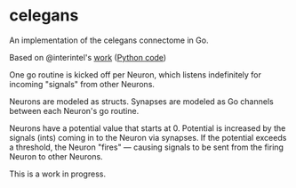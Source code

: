 # celegans

An implementation of the celegans connectome in Go.

Based on @interintel's [work](http://interintelligence.org/archCE.htm) ([Python code](https://github.com/Connectome/GoPiGo))

One go routine is kicked off per Neuron, which listens indefinitely for incoming "signals" from other Neurons.

Neurons are modeled as structs. Synapses are modeled as Go channels between each Neuron's go routine.

Neurons have a potential value that starts at 0. Potential is increased by the signals (ints) coming in to the Neuron via synapses. If the potential exceeds a threshold, the Neuron "fires" — causing signals to be sent from the firing Neuron to other Neurons.

This is a work in progress.

